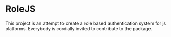 # RoleJS

This project is an attempt to create a role based authentication system for js platforms. Everybody is cordially invited to contribute to the package. 